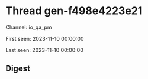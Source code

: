 # Thread gen-f498e4223e21
Channel: io_qa_pm

First seen: 2023-11-10 00:00:00

Last seen: 2023-11-10 00:00:00

## Digest


